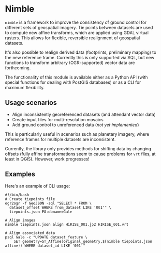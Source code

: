 # Nimble

`nimble` is a framework to improve the consistency
of ground control for different sets of geospatial imagery.
Tie points between datasets are used to compute new affine
transforms, which are applied using GDAL virtual rasters.
This allows for flexible, reversible realignment of geospatial datasets.

It's also possible to realign derived data (footprints,
preliminary mapping) to the new reference frame. Currently
this is only supported via SQL, but new functions to transform
arbitrary (OGR-supported) vector data are forthcoming.

The functionality of this module is available either
as a Python API (with special functions for dealing
with PostGIS databases) or as a CLI for maximum flexibility.

## Usage scenarios

- Align inconsistently georeferenced datasets (and
  attendant vector data)
- Create input files for multi-resolution mosaics
- Add ground control to unreferenced data (*not yet implemented*)

This is particularly useful in scenarios such as planetary imagery, where
reference frames for multiple datasets are inconsistent.

Currently, the library only provides methods for shifting data by changing
offsets (fully affine transformations seem to cause problems for `vrt` files,
at least in QGIS). However, work progresses!

## Examples

Here's an example of CLI usage:

    #!/bin/bash
    # Create tiepoints file
    ogr2ogr -f GeoJSON -sql "SELECT * FROM \
      dataset_offset WHERE from_dataset LIKE '001'" \
      tiepoints.json PG:dbname=Gale

    # Align images
    nimble tiepoints.json align HiRISE_001.jp2 HIRISE_001.vrt

    # Align associated data
    psql Gale -c "UPDATE dataset_feature \
		SET geometry=ST_Affine(original_geometry,$(nimble tiepoints.json
    affine)) WHERE dataset_id LIKE '001'"
